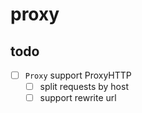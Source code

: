 # proxy

## todo

- [ ] `Proxy` support ProxyHTTP
  - [ ] split requests by host
  - [ ] support rewrite url
